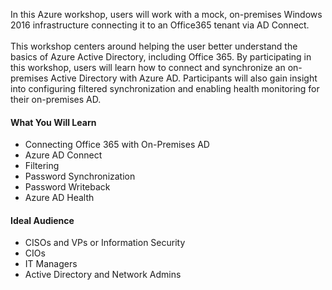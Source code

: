 <p class="lead">
In this Azure workshop, users will work with a mock, on-premises Windows 2016 infrastructure connecting it to an Office365 tenant via AD Connect.<br /><br />This workshop centers around helping the user better understand the basics of Azure Active Directory, including Office 365.  By participating in this workshop, users will learn how to connect and synchronize an on-premises Active Directory with Azure AD.  Participants will also gain insight into configuring filtered synchronization and enabling health monitoring for their on-premises AD.
</p>

<div class="row" style="height:250px;">
<div class=col-third>

#### What You Will Learn

  * Connecting Office 365 with On-Premises AD
  * Azure AD Connect
  * Filtering
  * Password Synchronization
  * Password Writeback
  * Azure AD Health

</div>
<div class=col-third>

#### Ideal Audience

  * CISOs and VPs or Information Security
  * CIOs
  * IT Managers
  * Active Directory and Network Admins

</div>
</div>